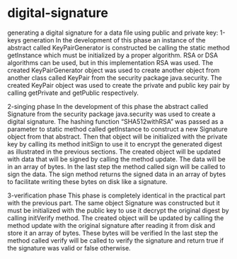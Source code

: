 # digital-signature
generating a digital signature for a data file using public and private key:
1-keys generation
  In the development of this phase an instance of the abstract called KeyPairGenerator is constructed be calling the static method getInstance which must be initialized by a proper algorithm.
  RSA or DSA algorithms can be used, but in this implementation RSA was used.
  The created KeyPairGenerator object was used to create another object from another class called KeyPair from the security package java.security.
  The created KeyPair object was used to create the private and public key pair by calling getPrivate and getPublic respectively.
  
2-singing phase
  In the development of this phase the abstract called Signature from the security package java.security was used to create a digital signature.
  The hashing function “SHA512withRSA” was passed as a parameter to static method called getInstance to construct a new Signature object from that abstract.
  Then that object will be initialized with the private key by calling its method initSign to use it to encrypt the generated digest as illustrated in the previous sections.
  The created object will be updated with data that will be signed by calling the method update. The data will be in an array of bytes. In the last step the method called sign will be called to sign the data.
  The sign method returns the signed data in an array of bytes to facilitate writing these bytes on disk like a signature.
  
3-verification phase
  This phase is completely identical in the practical part with the previous part.
  The same object Signature was constructed but it must be initialized with the public key to use it decrypt the original digest by calling initVerify method.
  The created object will be updated by calling the method update with the original signature after reading it from disk and store it an array of bytes.
  These bytes will be verified In the last step the method called verify will be called to verify the signature and return true if the signature was valid or false otherwise.
  
